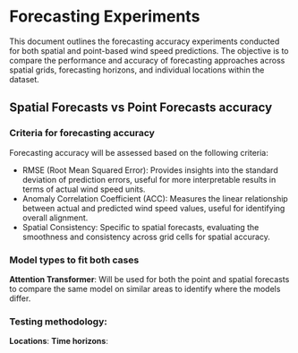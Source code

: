 # Forecasting Experiments

This document outlines the forecasting accuracy experiments conducted for both spatial and point-based wind speed predictions. The objective is to compare the performance and accuracy of forecasting approaches across spatial grids, forecasting horizons, and individual locations within the dataset.

## Spatial Forecasts vs Point Forecasts accuracy

### Criteria for forecasting accuracy

Forecasting accuracy will be assessed based on the following criteria:

- RMSE (Root Mean Squared Error): Provides insights into the standard deviation of prediction errors, useful for more interpretable results in terms of actual wind speed units.
- Anomaly Correlation Coefficient (ACC): Measures the linear relationship between actual and predicted wind speed values, useful for identifying overall alignment.
- Spatial Consistency: Specific to spatial forecasts, evaluating the smoothness and consistency across grid cells for spatial accuracy.

### Model types to fit both cases

**Attention Transformer**: Will be used for both the point and spatial forecasts to compare the same model on similar areas to identify where the models differ. 

### Testing methodology:

**Locations**:
**Time horizons**:

